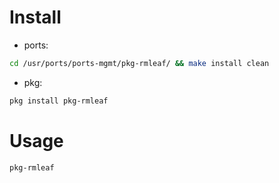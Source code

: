 # Install

- ports:

```sh
cd /usr/ports/ports-mgmt/pkg-rmleaf/ && make install clean
```

- pkg:

```sh
pkg install pkg-rmleaf
```

# Usage

```sh
pkg-rmleaf
```

